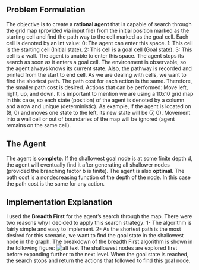 ## Problem Formulation
The objective is to create a **rational agent** that is capable of search through the grid map (provided via input file) from the initial position marked as the starting cell and find the path way to the cell marked as the goal cell. 
Each cell is denoted by an int value:
0: The agent can enter this space. 1: This cell is the starting cell (Initial state). 2: This cell is a goal cell (Goal state). 3: This cell is a wall. The agent is unable to enter this space.
The agent stops its search as soon as it enters a goal cell. The environment is observable, so the agent always knows its current state. Also, the pathway is recorded and printed from the start to end cell. As we are dealing with cells, we want to find the shortest path. The path cost for each action is the same. Therefore, the smaller path cost is desired.
Actions that can be performed: Move left, right, up, and down.
It is important to mention we are using a 10x10 grid map in this case, so each state (position) of the agent is denoted by a column and a row and unique (deterministic). As example, if the agent is located on (8, 0) and moves one state to the left, its new state will be (7, 0). Movement into a wall cell or out of boundaries of the map will be ignored (agent remains on the same cell).

## The Agent
The agent is **complete**. If the shallowest goal node is at some finite depth d, the agent will eventually find it after generating all shallower nodes (provided the branching factor b is finite).
The agent is also **optimal**. The path cost is a nondecreasing function of the depth of the node. In this case the path cost is the same for any action.

## Implementation Explanation
I used the **Breadth First** for the agent’s search through the map. There were two reasons why I decided to apply this search strategy:
1- The algorithm is fairly simple and easy to implement.
2- As the shortest path is the most desired for this scenario, we want to find the goal state in the shallowest node in the graph. 
The breakdown of the breadth First algorithm is shown in the following figure:
![alt text](https://github.com/arielwsc/AI-ML/blob/AI/BreadthFirstImg.jpg?raw=true)
The shallowest nodes are explored first before expanding further to the next level. When the goal state is reached, the search stops and return the actions that followed to find this goal node.
